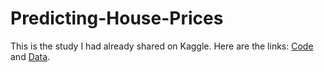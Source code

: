 # Predicting-House-Prices

This is the study I had already shared on Kaggle. Here are the links: [Code](https://www.kaggle.com/code/burhanykiyakoglu/predicting-house-prices) and [Data](https://www.kaggle.com/datasets/harlfoxem/housesalesprediction).